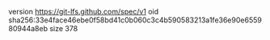 version https://git-lfs.github.com/spec/v1
oid sha256:33e4face46ebe0f58bd41c0b060c3c4b590583213a1fe36e90e655980944a8eb
size 378
